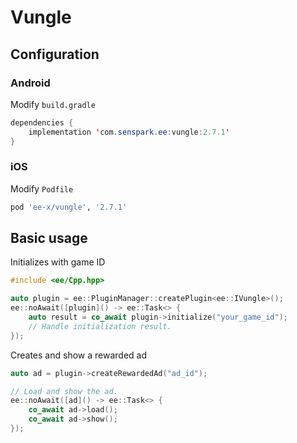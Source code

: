 # Vungle
## Configuration
### Android
Modify `build.gradle`
```java
dependencies {
    implementation 'com.senspark.ee:vungle:2.7.1'
}
```

### iOS
Modify `Podfile`
```ruby
pod 'ee-x/vungle', '2.7.1'
```

## Basic usage
Initializes with game ID
```cpp
#include <ee/Cpp.hpp>

auto plugin = ee::PluginManager::createPlugin<ee::IVungle>();
ee::noAwait([plugin]() -> ee::Task<> {
    auto result = co_await plugin->initialize("your_game_id");
    // Handle initialization result.
});
```

Creates and show a rewarded ad
```cpp
auto ad = plugin->createRewardedAd("ad_id");

// Load and show the ad.
ee::noAwait([ad]() -> ee::Task<> {
    co_await ad->load();
    co_await ad->show();
});
```